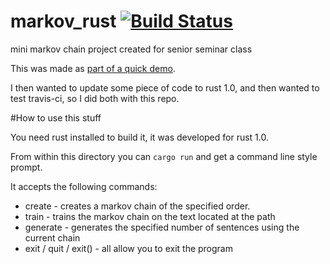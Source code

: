 # markov_rust [![Build Status](https://travis-ci.org/jcoates/markov_rust.svg?branch=master)](https://travis-ci.org/jcoates/markov_rust)
mini markov chain project created for senior seminar class

This was made as [part of a quick demo](http://slides.com/jcoates/markov#/). 

I then wanted to update some piece of code to rust 1.0, and then wanted to test travis-ci, so I did both with this repo.

#How to use this stuff

You need rust installed to build it, it was developed for rust 1.0.

From within this directory you can `cargo run` and get a command line style prompt.

It accepts the following commands:
* create <uint> - creates a markov chain of the specified order.
* train <path> - trains the markov chain on the text located at the path
* generate <uint> - generates the specified number of sentences using the current chain
* exit / quit / exit() - all allow you to exit the program
